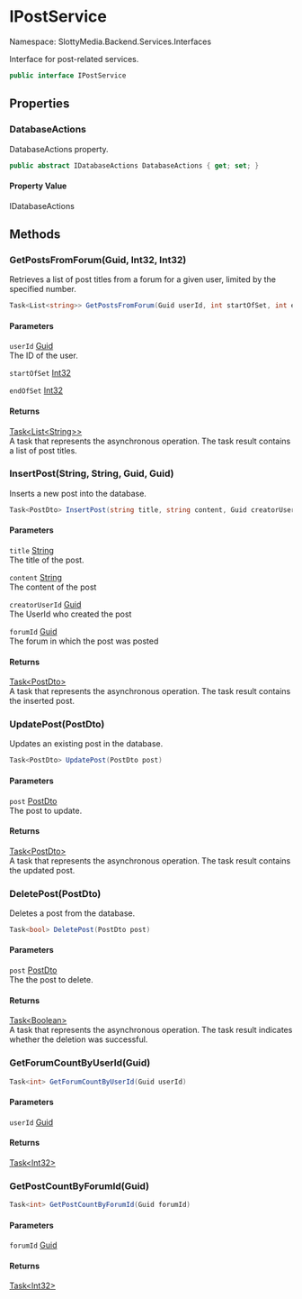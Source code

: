 # IPostService

Namespace: SlottyMedia.Backend.Services.Interfaces

Interface for post-related services.

```csharp
public interface IPostService
```

## Properties

### **DatabaseActions**

DatabaseActions property.

```csharp
public abstract IDatabaseActions DatabaseActions { get; set; }
```

#### Property Value

IDatabaseActions<br>

## Methods

### **GetPostsFromForum(Guid, Int32, Int32)**

Retrieves a list of post titles from a forum for a given user, limited by the specified number.

```csharp
Task<List<string>> GetPostsFromForum(Guid userId, int startOfSet, int endOfSet)
```

#### Parameters

`userId` [Guid](https://docs.microsoft.com/en-us/dotnet/api/system.guid)<br>
The ID of the user.

`startOfSet` [Int32](https://docs.microsoft.com/en-us/dotnet/api/system.int32)<br>

`endOfSet` [Int32](https://docs.microsoft.com/en-us/dotnet/api/system.int32)<br>

#### Returns

[Task&lt;List&lt;String&gt;&gt;](https://docs.microsoft.com/en-us/dotnet/api/system.threading.tasks.task-1)<br>
A task that represents the asynchronous operation. The task result contains a list of post titles.

### **InsertPost(String, String, Guid, Guid)**

Inserts a new post into the database.

```csharp
Task<PostDto> InsertPost(string title, string content, Guid creatorUserId, Guid forumId)
```

#### Parameters

`title` [String](https://docs.microsoft.com/en-us/dotnet/api/system.string)<br>
The title of the post.

`content` [String](https://docs.microsoft.com/en-us/dotnet/api/system.string)<br>
The content of the post

`creatorUserId` [Guid](https://docs.microsoft.com/en-us/dotnet/api/system.guid)<br>
The UserId who created the post

`forumId` [Guid](https://docs.microsoft.com/en-us/dotnet/api/system.guid)<br>
The forum in which the post was posted

#### Returns

[Task&lt;PostDto&gt;](https://docs.microsoft.com/en-us/dotnet/api/system.threading.tasks.task-1)<br>
A task that represents the asynchronous operation. The task result contains the inserted post.

### **UpdatePost(PostDto)**

Updates an existing post in the database.

```csharp
Task<PostDto> UpdatePost(PostDto post)
```

#### Parameters

`post` [PostDto](./slottymedia.backend.dtos.postdto.md)<br>
The post to update.

#### Returns

[Task&lt;PostDto&gt;](https://docs.microsoft.com/en-us/dotnet/api/system.threading.tasks.task-1)<br>
A task that represents the asynchronous operation. The task result contains the updated post.

### **DeletePost(PostDto)**

Deletes a post from the database.

```csharp
Task<bool> DeletePost(PostDto post)
```

#### Parameters

`post` [PostDto](./slottymedia.backend.dtos.postdto.md)<br>
The the post to delete.

#### Returns

[Task&lt;Boolean&gt;](https://docs.microsoft.com/en-us/dotnet/api/system.threading.tasks.task-1)<br>
A task that represents the asynchronous operation. The task result indicates whether the deletion was
 successful.

### **GetForumCountByUserId(Guid)**

```csharp
Task<int> GetForumCountByUserId(Guid userId)
```

#### Parameters

`userId` [Guid](https://docs.microsoft.com/en-us/dotnet/api/system.guid)<br>

#### Returns

[Task&lt;Int32&gt;](https://docs.microsoft.com/en-us/dotnet/api/system.threading.tasks.task-1)<br>

### **GetPostCountByForumId(Guid)**

```csharp
Task<int> GetPostCountByForumId(Guid forumId)
```

#### Parameters

`forumId` [Guid](https://docs.microsoft.com/en-us/dotnet/api/system.guid)<br>

#### Returns

[Task&lt;Int32&gt;](https://docs.microsoft.com/en-us/dotnet/api/system.threading.tasks.task-1)<br>
